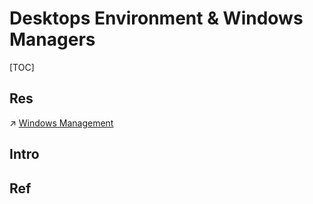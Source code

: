 # Desktops Environment & Windows Managers

[TOC]



## Res
↗ [Windows Management](../../../../../🧰%20Generic%20Tools/🚀%20Productivity/Windows%20Management/Windows%20Management.md)



## Intro


## Ref

